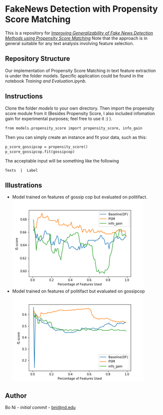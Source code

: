 # FakeNews Detection with Propensity Score Matching

This is a repository for [_Improving Generalizability of Fake News Detection Methods using Propensity Score Matching_](https://arxiv.org/abs/2002.00838) Note that the approach is in general suitable for any text analysis involving feature selection.

## Repository Structure

Our implementation of Propensity Score Matching in text feature extraction is under the folder models. Specific application could be found in the notebook _Training and Evaluation.ipynb_. 

## Instructions
Clone the folder _models_ to your own directory. Then import the propensity score module from it (Besides Propensity Score, I also included infomation gain for experimental purposes; feel free to use it :) ).
```
from models.propensity_score import propensity_score, info_gain
```
Then you can simply create an instance and fit your data, such as this:

```
p_score_gossipcop = propensity_score()
p_score_gossipcop.fit(gossipcop)
```

The acceptable input will be something like the following 
```
Texts  |  Label
```


## Illustrations
* Model trained on features of gossip cop but evaluated on politifact.
![trained on gossipcop](./images/trained_on_gossipcop.png)
* Model trained on features of politifact but evaluated on gossipcop
![trained_on_politifact](./images/trained_on_politifact.png)

## Author
Bo Ni - _initial commit_ - bni@nd.edu
